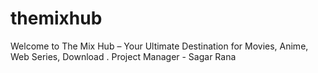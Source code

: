 # themixhub
Welcome to The Mix Hub – Your Ultimate Destination for Movies, Anime, Web Series, Download .
Project Manager - Sagar Rana
